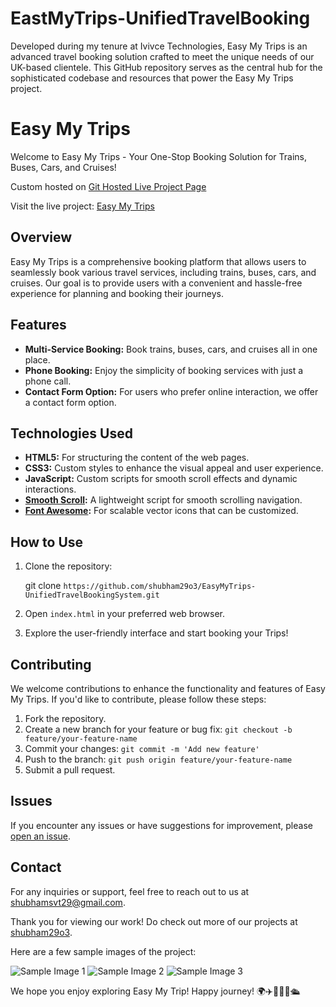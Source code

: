 # EastMyTrips-UnifiedTravelBooking

Developed during my tenure at Ivivce Technologies, Easy My Trips is an advanced travel booking solution crafted to meet the unique needs of our UK-based clientele. This GitHub repository serves as the central hub for the sophisticated codebase and resources that power the Easy My Trips project.

# Easy My Trips

Welcome to Easy My Trips - Your One-Stop Booking Solution for Trains, Buses, Cars, and Cruises!

Custom hosted on [Git Hosted Live Project Page](https://shubham29o3.github.io/EasyMyTrips-UnifiedTravelBookingSystem/)

Visit the live project: [Easy My Trips](https://easymyTrips.co.uk)

## Overview

Easy My Trips is a comprehensive booking platform that allows users to seamlessly book various travel services, including trains, buses, cars, and cruises. Our goal is to provide users with a convenient and hassle-free experience for planning and booking their journeys.

## Features

- **Multi-Service Booking:** Book trains, buses, cars, and cruises all in one place.
- **Phone Booking:** Enjoy the simplicity of booking services with just a phone call.
- **Contact Form Option:** For users who prefer online interaction, we offer a contact form option.

## Technologies Used

- **HTML5:** For structuring the content of the web pages.
- **CSS3:** Custom styles to enhance the visual appeal and user experience.
- **JavaScript:** Custom scripts for smooth scroll effects and dynamic interactions.
- **[Smooth Scroll](https://github.com/cferdinandi/smooth-scroll):** A lightweight script for smooth scrolling navigation.
- **[Font Awesome](https://fontawesome.com/):** For scalable vector icons that can be customized.

## How to Use

1. Clone the repository:

   git clone `https://github.com/shubham29o3/EasyMyTrips-UnifiedTravelBookingSystem.git`

2. Open `index.html` in your preferred web browser.

3. Explore the user-friendly interface and start booking your Trips!

## Contributing

We welcome contributions to enhance the functionality and features of Easy My Trips. If you'd like to contribute, please follow these steps:

1. Fork the repository.
2. Create a new branch for your feature or bug fix: `git checkout -b feature/your-feature-name`
3. Commit your changes: `git commit -m 'Add new feature'`
4. Push to the branch: `git push origin feature/your-feature-name`
5. Submit a pull request.

## Issues

If you encounter any issues or have suggestions for improvement, please [open an issue](https://github.com/shubham29o3/EasyMyTrips-UnifiedTravelBookingSystem/issues).

## Contact

For any inquiries or support, feel free to reach out to us at [shubhamsvt29@gmail.com](mailto:shubhamsvt29@gmail.com).

Thank you for viewing our work! Do check out more of our projects at [shubham29o3](github.com/shubham29o3).

Here are a few sample images of the project:

![Sample Image 1](images/sample1.png)
![Sample Image 2](images/sample2.png)
![Sample Image 3](images/sample3.png)

We hope you enjoy exploring Easy My Trip! Happy journey! 🌍✈️🚆🚌🚗🛳️

